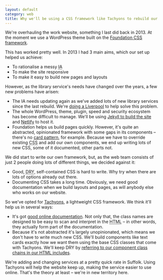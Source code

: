 ```yaml
---
layout: default
category: web
title: Why we'll be using a CSS framework like Tachyons to rebuild our website
---
```


We're overhauling the work website, something I last did back in 2013. At the moment we use a WordPress theme built on the [Foundation CSS framework](http://foundation.zurb.com).

This has worked pretty well. In 2013 I had 3 main aims, which our set up helped us achieve:

- To rationalise a messy <abbr title="Information Architecture">IA</abbr>
- To make the site responsive
- To make it easy to build new pages and layouts

However, as the library service's needs have changed over the years, a few new problems have arisen:

- The IA needs updating again as we've added lots of new library services since the last rebuild. We're [doing a Liverpool](/2016/04/doing-a-liverpool/) to help solve this problem.
- The whole WordPress, theme, plugin, speed and security ecosystem has become difficult to manage. We'll be using [Jekyll to build the site](/2016/03/library-website-jekyll/) and [Netlify](https://netlify.com) to host it.
- Foundation helps us build pages quickly. However, it's quite an abstracted, opinionated framework with some gaps in its components &#8211; there's no [card pattern](http://tachyons.io/components/collections/text-card/index.html), for example. Because we have to override existing <abbr title="Cacading Style Sheets">CSS</abbr> and add our own components, we end up writing lots of new CSS, some of it documented, other parts not.

We did start to write our own framework, but, as the web team consists of just 2 people doing lots of different things, we decided against it:

- Good, <abbr title="Do not repeat yourself">DRY</abbr>, self-contained CSS is hard to write. Why try when there are lots of options already out there.
- Documenting CSS takes a long time. Obviously, we need good documentation when we build layouts and pages, as will anybody else who works on our website.

So we've opted for [Tachyons](http://tachyons.io), a lightweight CSS framework. We think it'll help us in several ways:

- It's got [good online documentation](http://tachyons.io/docs). Not only that, the class names are designed to be easy to scan and interpret in the <abbr title="HyperText Markup Language">HTML</abbr> &#8211; in other words, they actually form part of the documentation.
- Because it's not abstracted it's largely unopinionated, which means we don't have to write much new CSS. We'll build components like text cards exactly how we want them using the base CSS classes that come with Tachyons. We'll keep DRY by [referring to our component class chains in our HTML includes](/2016/04/tachyons-keeping-html-dry/).

We're adding and changing services at a pretty quick rate in Suffolk. Using Tachyons will help the website keep up, making the service easier to use online. That's the theory at least &#8211; we're in new territory here.
